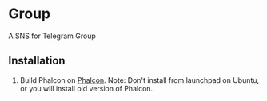 # Group

A SNS for Telegram Group

## Installation

1. Build Phalcon on [Phalcon](https://www.phalconphp.com/en/download). Note: Don't install from launchpad on Ubuntu, or you will install old version of Phalcon.
